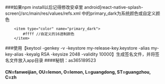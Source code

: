 ###如果npm install以后记得修改安卓里 android[react-native-splash-screen]/src/main/res/values/refs.xml 中的primary_dark为系统颜色或自定义颜色
```
    <item type="color" name="primary_dark">
        #ffff //自定义的16进制颜色
    </item>
```


###使用【keytool -genkey -v -keystore my-release-key.keystore -alias my-key-alias -keyalg RSA -keysize 2048 -validity 10000】生成签名文件，并将签名文件放入app目录
####秘钥：as365189523
#### CN=fanweijian, OU=lemon, O=lemon, L=guangdong, ST=guangzhou, C=zh